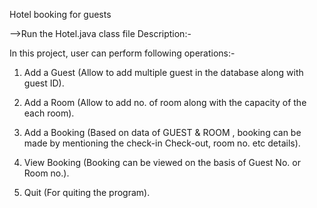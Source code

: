 Hotel booking for guests

-->Run the Hotel.java class file Description:-

In this project, user can perform following operations:-

1. Add a Guest (Allow to add multiple guest in the database along with guest ID).

2. Add a Room (Allow to add no. of room along with the capacity of the each room).

3. Add a Booking (Based on data of GUEST & ROOM , booking can be made by mentioning the check-in Check-out, room no. etc details).

4. View Booking (Booking can be viewed on the basis of Guest No. or Room no.).

5. Quit (For quiting the program).
